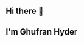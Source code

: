 ## Hi there 👋
## I'm Ghufran Hyder

<!--
**GHUFRAN-HYDER/GHUFRAN-HYDER** is a ✨ _special_ ✨ repository because its `README.md` (this file) appears on your GitHub profile.

Here are some ideas to get you started:

- 🔭 I’m currently working on ...
- 🌱 I’m currently learning 
- 👯 I’m looking to collaborate on ...
- 🤔 I’m looking for help with implementing AI/ML to solve different business problems
- 💬 Ask me about ...
- 📫 How to reach me: ...
- 😄 Pronouns: ...
const eva = {
  code: ["Python", "SQL"],
  askMeAbout: ["Data Science", "Machine Learning", "AI", "Deep Learning"],
  technologies: {
    dataScience: ["Pandas", "NumPy", "SciPy", "Scikit-learn", "TensorFlow", "Keras"],
    cloudServices: ["AWS", "Azure", "GCP"],
    databases: ["PostgreSQL", "MySQL", "MongoDB"],
    Vector-databases: [Pinecone, chromadb, FAISS],
    misc: ["Docker", "Kubernetes", "FLASK", "FASTAPI","Langchain","Autogen"]
  },
  architecture: ["Microservices", "Data Lakes", "ETL Pipelines"],
  currentFocus: ["Building Scalable ML Models", "Conversational Chatbots/RAG", "Natural Language Processing"],
};
- ⚡ Fun fact: ...
-->

